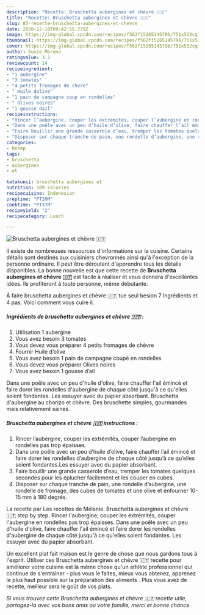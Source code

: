 ```yaml
---
description: "Recette: Bruschetta aubergines et chèvre 🇮🇹"
title: "Recette: Bruschetta aubergines et chèvre 🇮🇹"
slug: 85-recette-bruschetta-aubergines-et-chevre
date: 2020-12-10T09:42:55.779Z
image: https://img-global.cpcdn.com/recipes/f562f15265145796/751x532cq70/bruschetta-aubergines-et-chevre-🇮🇹-photo-principale-de-la-recette.jpg
thumbnail: https://img-global.cpcdn.com/recipes/f562f15265145796/751x532cq70/bruschetta-aubergines-et-chevre-🇮🇹-photo-principale-de-la-recette.jpg
cover: https://img-global.cpcdn.com/recipes/f562f15265145796/751x532cq70/bruschetta-aubergines-et-chevre-🇮🇹-photo-principale-de-la-recette.jpg
author: Susie Moreno
ratingvalue: 3.1
reviewcount: 14
recipeingredient:
- "1 aubergine"
- "3 tomates"
- "4 petits fromages de chvre"
- " Huile dolive"
- "1 pain de campagne coup en rondelles"
- " Olives noires"
- "1 gousse dail"
recipeinstructions:
- "Rincer l’aubergine, couper les extrémités, couper l’aubergine en rondelles pas trop épaisses."
- "Dans une poêle avec un peu d’huile d’olive, faire chauffer l’ail émincé et faire dorer les rondelles d’aubergine de chaque côté jusqu’à ce qu’elles soient fondantes.Les essuyer avec du papier absorbant."
- "Faire bouillir une grande casserole d’eau, tremper les tomates quelques secondes pour les éplucher facilement et les couper en cubes."
- "Disposer sur chaque tranche de pain, une rondelle d’aubergine, une rondelle de fromage, des cubes de tomates et une olive et enfourner 10-15 mm à 180 degrés."
categories:
- Resep
tags:
- bruschetta
- aubergines
- et

katakunci: bruschetta aubergines et 
nutrition: 109 calories
recipecuisine: Indonesian
preptime: "PT20M"
cooktime: "PT37M"
recipeyield: "2"
recipecategory: Lunch

---
```



![Bruschetta aubergines et chèvre 🇮🇹](https://img-global.cpcdn.com/recipes/f562f15265145796/751x532cq70/bruschetta-aubergines-et-chevre-🇮🇹-photo-principale-de-la-recette.jpg)

Il existe de nombreuses ressources d'informations sur la cuisine. Certains détails sont destinés aux cuisiniers chevronnés ainsi qu'à l'exception de la personne ordinaire. Il peut être déroutant d'apprendre tous les détails disponibles. La bonne nouvelle est que cette recette de <strong> Bruschetta aubergines et chèvre 🇮🇹 </strong> est facile à réaliser et vous donnera d'excellentes idées. Ils profiteront à toute personne, même débutante.

<!--inarticleads1-->

À faire bruschetta aubergines et chèvre 🇮🇹 tue seul besion 7 Ingrédients et 4 pas. Voici comment vous cuire il.

##### Ingrédients de bruschetta aubergines et chèvre 🇮🇹 :

1. Utilisation 1 aubergine
1. Vous avez besoin 3 tomates
1. Vous devez vous préparer 4 petits fromages de chèvre
1. Fournir  Huile d’olive
1. Vous avez besoin 1 pain de campagne coupé en rondelles
1. Vous devez vous préparer  Olives noires
1. Vous avez besoin 1 gousse d’ail


Dans une poêle avec un peu d&#39;huile d&#39;olive, faire chauffer l&#39;ail émincé et faire dorer les rondelles d&#39;aubergine de chaque côté jusqu&#39;à ce qu&#39;elles soient fondantes. Les essuyer avec du papier absorbant. Bruschetta d&#39;aubergine au chorizo et chèvre. Des bruschette simples, gourmandes mais relativement saines. 

<!--inarticleads2-->

##### Bruschetta aubergines et chèvre 🇮🇹 instructions :

1. Rincer l’aubergine, couper les extrémités, couper l’aubergine en rondelles pas trop épaisses.
1. Dans une poêle avec un peu d’huile d’olive, faire chauffer l’ail émincé et faire dorer les rondelles d’aubergine de chaque côté jusqu’à ce qu’elles soient fondantes.Les essuyer avec du papier absorbant.
1. Faire bouillir une grande casserole d’eau, tremper les tomates quelques secondes pour les éplucher facilement et les couper en cubes.
1. Disposer sur chaque tranche de pain, une rondelle d’aubergine, une rondelle de fromage, des cubes de tomates et une olive et enfourner 10-15 mm à 180 degrés.


La recette par Les recettes de Mélanie. Bruschetta aubergines et chèvre 🇮🇹 step by step. Rincer l&#39;aubergine, couper les extrémités, couper l&#39;aubergine en rondelles pas trop épaisses. Dans une poêle avec un peu d&#39;huile d&#39;olive, faire chauffer l&#39;ail émincé et faire dorer les rondelles d&#39;aubergine de chaque côté jusqu&#39;à ce qu&#39;elles soient fondantes. Les essuyer avec du papier absorbant. 

<!--inarticleads1-->

<p>
Un excellent plat fait maison est le genre de chose que nous gardons tous à l'esprit. Utiliser ces Bruschetta aubergines et chèvre 🇮🇹 recette pour améliorer votre cuisine est la même chose qu'un athlète professionnel qui continue de s'entraîner - plus vous le faites, mieux vous obtenez, apprenez le plus haut possible sur la préparation des aliments . Plus vous avez de recette, meilleur sera le goût de vos plats.
</p>

<p>
<i>Si vous trouvez cette Bruschetta aubergines et chèvre 🇮🇹 recette utile, partagez-la avec vos bons amis ou votre famille, merci et bonne chance.</i>
</p>
